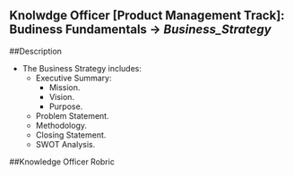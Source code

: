 ## Knolwdge Officer [Product Management Track]: Budiness Fundamentals -> _Business_Strategy_

##Description
- The Business Strategy includes:
  - Executive Summary:
    - Mission.
    - Vision.
    - Purpose.
  - Problem Statement.
  - Methodology.
  - Closing Statement.
  - SWOT Analysis.
  
##Knowledge Officer Robric
